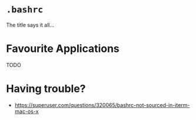 `.bashrc`
=========

The title says it all...


Favourite Applications
======================

TODO


Having trouble?
===============

- https://superuser.com/questions/320065/bashrc-not-sourced-in-iterm-mac-os-x
